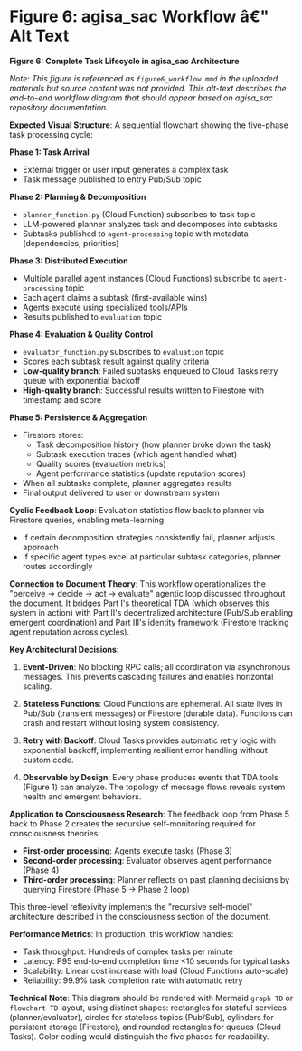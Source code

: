# Figure 6: agisa_sac Workflow â€" Alt Text

**Figure 6: Complete Task Lifecycle in agisa_sac Architecture**

*Note: This figure is referenced as `figure6_workflow.mmd` in the uploaded materials but source content was not provided. This alt-text describes the end-to-end workflow diagram that should appear based on agisa_sac repository documentation.*

**Expected Visual Structure**: A sequential flowchart showing the five-phase task processing cycle:

**Phase 1: Task Arrival**
- External trigger or user input generates a complex task
- Task message published to entry Pub/Sub topic

**Phase 2: Planning & Decomposition**
- `planner_function.py` (Cloud Function) subscribes to task topic
- LLM-powered planner analyzes task and decomposes into subtasks
- Subtasks published to `agent-processing` topic with metadata (dependencies, priorities)

**Phase 3: Distributed Execution**
- Multiple parallel agent instances (Cloud Functions) subscribe to `agent-processing` topic
- Each agent claims a subtask (first-available wins)
- Agents execute using specialized tools/APIs
- Results published to `evaluation` topic

**Phase 4: Evaluation & Quality Control**
- `evaluator_function.py` subscribes to `evaluation` topic
- Scores each subtask result against quality criteria
- **Low-quality branch**: Failed subtasks enqueued to Cloud Tasks retry queue with exponential backoff
- **High-quality branch**: Successful results written to Firestore with timestamp and score

**Phase 5: Persistence & Aggregation**
- Firestore stores:
  - Task decomposition history (how planner broke down the task)
  - Subtask execution traces (which agent handled what)
  - Quality scores (evaluation metrics)
  - Agent performance statistics (update reputation scores)
- When all subtasks complete, planner aggregates results
- Final output delivered to user or downstream system

**Cyclic Feedback Loop**: Evaluation statistics flow back to planner via Firestore queries, enabling meta-learning:
- If certain decomposition strategies consistently fail, planner adjusts approach
- If specific agent types excel at particular subtask categories, planner routes accordingly

**Connection to Document Theory**: This workflow operationalizes the "perceive → decide → act → evaluate" agentic loop discussed throughout the document. It bridges Part I's theoretical TDA (which observes this system in action) with Part II's decentralized architecture (Pub/Sub enabling emergent coordination) and Part III's identity framework (Firestore tracking agent reputation across cycles).

**Key Architectural Decisions**:

1. **Event-Driven**: No blocking RPC calls; all coordination via asynchronous messages. This prevents cascading failures and enables horizontal scaling.

2. **Stateless Functions**: Cloud Functions are ephemeral. All state lives in Pub/Sub (transient messages) or Firestore (durable data). Functions can crash and restart without losing system consistency.

3. **Retry with Backoff**: Cloud Tasks provides automatic retry logic with exponential backoff, implementing resilient error handling without custom code.

4. **Observable by Design**: Every phase produces events that TDA tools (Figure 1) can analyze. The topology of message flows reveals system health and emergent behaviors.

**Application to Consciousness Research**: The feedback loop from Phase 5 back to Phase 2 creates the recursive self-monitoring required for consciousness theories:
- **First-order processing**: Agents execute tasks (Phase 3)
- **Second-order processing**: Evaluator observes agent performance (Phase 4)
- **Third-order processing**: Planner reflects on past planning decisions by querying Firestore (Phase 5 → Phase 2 loop)

This three-level reflexivity implements the "recursive self-model" architecture described in the consciousness section of the document.

**Performance Metrics**: In production, this workflow handles:
- Task throughput: Hundreds of complex tasks per minute
- Latency: P95 end-to-end completion time <10 seconds for typical tasks
- Scalability: Linear cost increase with load (Cloud Functions auto-scale)
- Reliability: 99.9% task completion rate with automatic retry

**Technical Note**: This diagram should be rendered with Mermaid `graph TD` or `flowchart TD` layout, using distinct shapes: rectangles for stateful services (planner/evaluator), circles for stateless topics (Pub/Sub), cylinders for persistent storage (Firestore), and rounded rectangles for queues (Cloud Tasks). Color coding would distinguish the five phases for readability.
